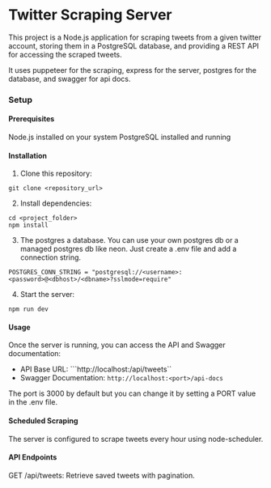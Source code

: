 # Twitter Scraping Server

This project is a Node.js application for scraping tweets from a given twitter account, storing them in a PostgreSQL database, and providing a REST API for accessing the scraped tweets.

It uses puppeteer for the scraping, express for the server, postgres for the database, and swagger for api docs.


### Setup

#### Prerequisites
Node.js installed on your system
PostgreSQL installed and running

#### Installation
1. Clone this repository:
```
git clone <repository_url>
```

2. Install dependencies:

```
cd <project_folder>
npm install
```
3. The postgres a database. You can use your own postgres db or a managed postgres db like neon. Just create a .env file and add a connection string.

```
POSTGRES_CONN_STRING = "postgresql://<username>:<password>@<dbhost>/<dbname>?sslmode=require"
```


4. Start the server:

```
npm run dev
```

#### Usage
Once the server is running, you can access the API and Swagger documentation:

- API Base URL: ```http://localhost:<port>/api/tweets``
- Swagger Documentation: ```http://localhost:<port>/api-docs```

The port is 3000 by default but you can change it by setting a PORT value in the .env file.

#### Scheduled Scraping
The server is configured to scrape tweets every hour using node-scheduler.

#### API Endpoints
GET /api/tweets: Retrieve saved tweets with pagination.
